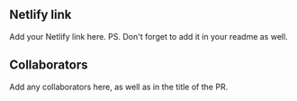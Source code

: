 ## Netlify link
Add your Netlify link here.
PS. Don't forget to add it in your readme as well.

## Collaborators
Add any collaborators here, as well as in the title of the PR.
